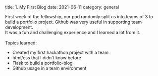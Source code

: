 title: 1. My First Blog
date: 2021-06-11
category: general

First week of the fellowship, our pod randomly split us into teams of 3 to <br>
build a portfolio project. Github was very useful in supporting team development.<br>
It was a fun and challenging experience and I learned a lot from it. <br>
<br>
Topics learned:<br>

- Created my first hackathon project with a team
- html/css that I didn't know before
- Flask to build a portfolio-blog
- Github usage in a team environment